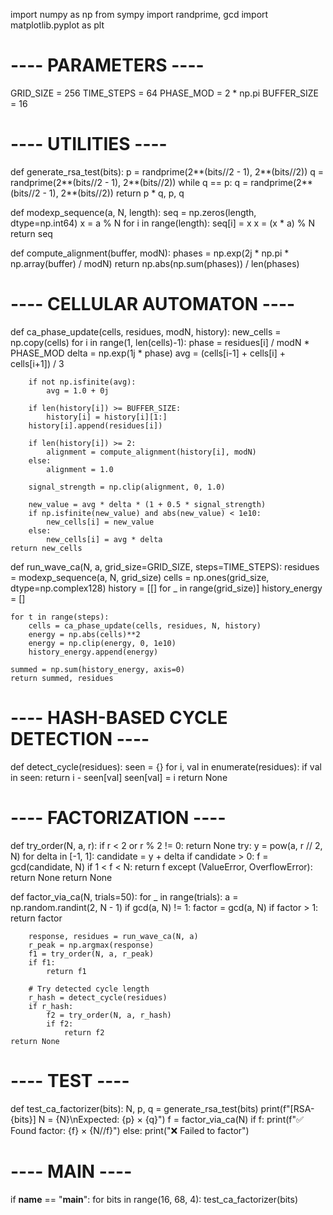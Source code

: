 import numpy as np
from sympy import randprime, gcd
import matplotlib.pyplot as plt

# ---- PARAMETERS ----
GRID_SIZE = 256
TIME_STEPS = 64
PHASE_MOD = 2 * np.pi
BUFFER_SIZE = 16

# ---- UTILITIES ----
def generate_rsa_test(bits):
    p = randprime(2**(bits//2 - 1), 2**(bits//2))
    q = randprime(2**(bits//2 - 1), 2**(bits//2))
    while q == p:
        q = randprime(2**(bits//2 - 1), 2**(bits//2))
    return p * q, p, q

def modexp_sequence(a, N, length):
    seq = np.zeros(length, dtype=np.int64)
    x = a % N
    for i in range(length):
        seq[i] = x
        x = (x * a) % N
    return seq

def compute_alignment(buffer, modN):
    phases = np.exp(2j * np.pi * np.array(buffer) / modN)
    return np.abs(np.sum(phases)) / len(phases)

# ---- CELLULAR AUTOMATON ----
def ca_phase_update(cells, residues, modN, history):
    new_cells = np.copy(cells)
    for i in range(1, len(cells)-1):
        phase = residues[i] / modN * PHASE_MOD
        delta = np.exp(1j * phase)
        avg = (cells[i-1] + cells[i] + cells[i+1]) / 3

        if not np.isfinite(avg):
            avg = 1.0 + 0j

        if len(history[i]) >= BUFFER_SIZE:
            history[i] = history[i][1:]
        history[i].append(residues[i])

        if len(history[i]) >= 2:
            alignment = compute_alignment(history[i], modN)
        else:
            alignment = 1.0

        signal_strength = np.clip(alignment, 0, 1.0)

        new_value = avg * delta * (1 + 0.5 * signal_strength)
        if np.isfinite(new_value) and abs(new_value) < 1e10:
            new_cells[i] = new_value
        else:
            new_cells[i] = avg * delta
    return new_cells

def run_wave_ca(N, a, grid_size=GRID_SIZE, steps=TIME_STEPS):
    residues = modexp_sequence(a, N, grid_size)
    cells = np.ones(grid_size, dtype=np.complex128)
    history = [[] for _ in range(grid_size)]
    history_energy = []

    for t in range(steps):
        cells = ca_phase_update(cells, residues, N, history)
        energy = np.abs(cells)**2
        energy = np.clip(energy, 0, 1e10)
        history_energy.append(energy)

    summed = np.sum(history_energy, axis=0)
    return summed, residues

# ---- HASH-BASED CYCLE DETECTION ----
def detect_cycle(residues):
    seen = {}
    for i, val in enumerate(residues):
        if val in seen:
            return i - seen[val]
        seen[val] = i
    return None

# ---- FACTORIZATION ----
def try_order(N, a, r):
    if r < 2 or r % 2 != 0:
        return None
    try:
        y = pow(a, r // 2, N)
        for delta in [-1, 1]:
            candidate = y + delta
            if candidate > 0:
                f = gcd(candidate, N)
                if 1 < f < N:
                    return f
    except (ValueError, OverflowError):
        return None
    return None

def factor_via_ca(N, trials=50):
    for _ in range(trials):
        a = np.random.randint(2, N - 1)
        if gcd(a, N) != 1:
            factor = gcd(a, N)
            if factor > 1:
                return factor

        response, residues = run_wave_ca(N, a)
        r_peak = np.argmax(response)
        f1 = try_order(N, a, r_peak)
        if f1:
            return f1

        # Try detected cycle length
        r_hash = detect_cycle(residues)
        if r_hash:
            f2 = try_order(N, a, r_hash)
            if f2:
                return f2
    return None

# ---- TEST ----
def test_ca_factorizer(bits):
    N, p, q = generate_rsa_test(bits)
    print(f"[RSA-{bits}] N = {N}\nExpected: {p} × {q}")
    f = factor_via_ca(N)
    if f:
        print(f"✅ Found factor: {f} × {N//f}")
    else:
        print("❌ Failed to factor")

# ---- MAIN ----
if __name__ == "__main__":
    for bits in range(16, 68, 4):
        test_ca_factorizer(bits)
